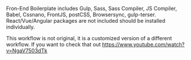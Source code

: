 Fron-End Boilerplate includes Gulp, Sass, Sass Compiler, JS Compiler, Babel, Cssnano, FrontJS, postCSS, Browsersync, gulp-terser. 
React/Vue/Angular packages are not included should be installed individually.

This workflow is not original, it is a customized version of a different workflow. 
If you want to check that out https://www.youtube.com/watch?v=NgaV7503dTk
